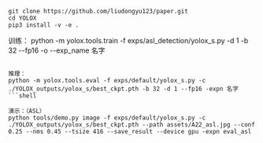 ﻿
```shell
git clone https://github.com/liudongyu123/paper.git
cd YOLOX
pip3 install -v -e .
```
训练：
python -m yolox.tools.train -f exps/asl_detection/yolox_s.py -d 1 -b 32 --fp16 -o --exp_name 名字
```shell

推理：
python -m yolox.tools.eval -f exps/default/yolox_s.py -c ./YOLOX_outputs/yolox_s/best_ckpt.pth -b 32 -d 1 --fp16 -expn 名字
```shell

演示：（ASL）
python tools/demo.py image -f exps/default/yolox_s.py -c ./YOLOX_outputs/yolox_s/best_ckpt.pth --path assets/A22_asl.jpg --conf 0.25 --nms 0.45 --tsize 416 --save_result --device gpu -expn eval_asl

